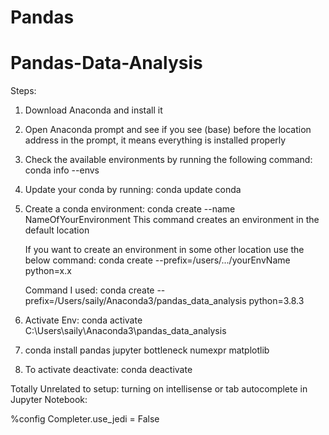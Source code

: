 # Pandas
# Pandas-Data-Analysis

Steps:

1) Download Anaconda and install it
2) Open Anaconda prompt and see if you see (base) before the location address in the prompt, it means everything is installed properly
3) Check the available environments by running the following command:
    conda info --envs
4) Update your conda by running:
    conda update conda
5) Create a conda environment:
    conda create --name NameOfYourEnvironment
    This command creates an environment in the default location
    
    If you want to create an environment in some other location use the below command:
    conda create --prefix=/users/.../yourEnvName python=x.x

    Command I used: conda create --prefix=/Users/saily/Anaconda3/pandas_data_analysis python=3.8.3
6) Activate Env:
    conda activate C:\Users\saily\Anaconda3\pandas_data_analysis
7) conda install pandas jupyter bottleneck numexpr matplotlib
8) To activate deactivate: conda deactivate




Totally Unrelated to setup:
turning on intellisense or tab autocomplete in Jupyter Notebook:

%config Completer.use_jedi = False

